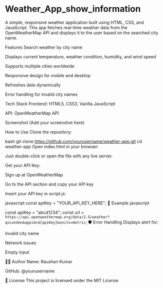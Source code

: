 # Weather_App_show_information
A simple, responsive weather application built using HTML, CSS, and JavaScript. This app fetches real-time weather data from the OpenWeatherMap API and displays it to the user based on the searched city name.

Features
Search weather by city name

Displays current temperature, weather condition, humidity, and wind speed

Supports multiple cities worldwide

Responsive design for mobile and desktop

Refreshes data dynamically

Error handling for invalid city names

Tech Stack
Frontend: HTML5, CSS3, Vanilla JavaScript

API: OpenWeatherMap API

Screenshot
(Add your screenshot here)

How to Use
Clone the repository:

bash
git clone https://github.com/yourusername/weather-app.git
cd weather-app
Open index.html in your browser:

Just double-click or open the file with any live server.

Get your API Key:

Sign up at OpenWeatherMap

Go to the API section and copy your API key

Insert your API key in script.js:

javascript
const apiKey = "YOUR_API_KEY_HERE";
🧪 Example
javascript

const apiKey = "abcd1234";
const url = `https://api.openweathermap.org/data/2.5/weather?q=London&appid=${apiKey}&units=metric`;
🛡️ Error Handling
Displays alert for:

Invalid city name

Network issues

Empty input

🙋‍♂️ Author
Name: Raushan Kumar

GitHub: @yourusername

📄 License
This project is licensed under the MIT License
